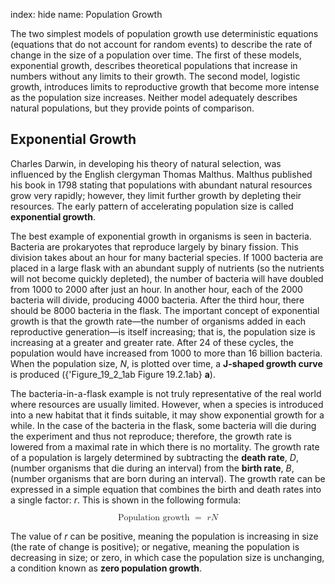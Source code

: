 index: hide
name:  Population Growth

The two simplest models of population growth use deterministic equations (equations that do not account for random events) to describe the rate of change in the size of a population over time. The first of these models, exponential growth, describes theoretical populations that increase in numbers without any limits to their growth. The second model, logistic growth, introduces limits to reproductive growth that become more intense as the population size increases. Neither model adequately describes natural populations, but they provide points of comparison.

## Exponential Growth

Charles Darwin, in developing his theory of natural selection, was influenced by the English clergyman Thomas Malthus. Malthus published his book in 1798 stating that populations with abundant natural resources grow very rapidly; however, they limit further growth by depleting their resources. The early pattern of accelerating population size is called  **exponential growth**.

The best example of exponential growth in organisms is seen in bacteria. Bacteria are prokaryotes that reproduce largely by binary fission. This division takes about an hour for many bacterial species. If 1000 bacteria are placed in a large flask with an abundant supply of nutrients (so the nutrients will not become quickly depleted), the number of bacteria will have doubled from 1000 to 2000 after just an hour. In another hour, each of the 2000 bacteria will divide, producing 4000 bacteria. After the third hour, there should be 8000 bacteria in the flask. The important concept of exponential growth is that the growth rate—the number of organisms added in each reproductive generation—is itself increasing; that is, the population size is increasing at a greater and greater rate. After 24 of these cycles, the population would have increased from 1000 to more than 16 billion bacteria. When the population size,  *N*, is plotted over time, a  **J-shaped growth curve** is produced ({'Figure_19_2_1ab Figure 19.2.1ab} **a**).

The bacteria-in-a-flask example is not truly representative of the real world where resources are usually limited. However, when a species is introduced into a new habitat that it finds suitable, it may show exponential growth for a while. In the case of the bacteria in the flask, some bacteria will die during the experiment and thus not reproduce; therefore, the growth rate is lowered from a maximal rate in which there is no mortality. The growth rate of a population is largely determined by subtracting the  **death rate**,  *D*, (number organisms that die during an interval) from the  **birth rate**,  *B*, (number organisms that are born during an interval). The growth rate can be expressed in a simple equation that combines the birth and death rates into a single factor:  *r*. This is shown in the following formula:

<math display="block" xmlns:q="http://cnx.rice.edu/qml/1.0" xmlns:m="http://www.w3.org/1998/Math/MathML" xmlns:bib="http://bibtexml.sf.net/" xmlns:md="http://cnx.rice.edu/mdml" xmlns="http://cnx.rice.edu/cnxml"> <mrow>  <mtext>Population growth </mtext><mo>=</mo><mtext> </mtext><mi>r</mi><mi>N</mi> </mrow></math>

The value of  *r* can be positive, meaning the population is increasing in size (the rate of change is positive); or negative, meaning the population is decreasing in size; or zero, in which case the population size is unchanging, a condition known as  **zero population growth**.
